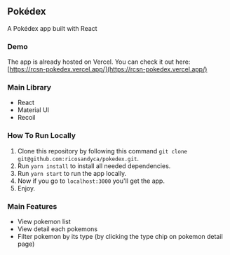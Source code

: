 ## Pokédex
A Pokédex app built with React

### Demo
The app is already hosted on Vercel. You can check it out here:
[https://rcsn-pokedex.vercel.app/](https://rcsn-pokedex.vercel.app/)

### Main Library
- React
- Material UI
- Recoil

### How To Run Locally
1. Clone this repository by following this command `git clone git@github.com:ricosandyca/pokedex.git`.
2. Run `yarn install` to install all needed dependencies.
3. Run `yarn start` to run the app locally.
4. Now if you go to `localhost:3000` you'll get the app.
5. Enjoy.

### Main Features
- View pokemon list
- View detail each pokemons
- Filter pokemon by its type (by clicking the type chip on pokemon detail page)
